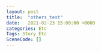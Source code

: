```yaml
---
layout: post
title:  "others_test"
date:   2021-02-23 15:00:00 +0000
categories: Etc
Tags: Story Etc
SceneCode: []
---
```

